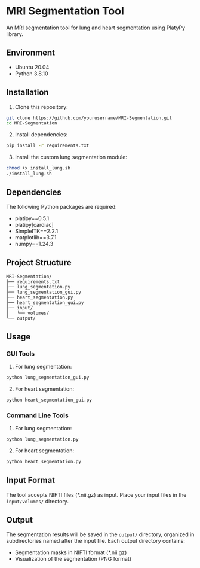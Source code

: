 # MRI Segmentation Tool

An MRI segmentation tool for lung and heart segmentation using PlatyPy library.

## Environment

- Ubuntu 20.04
- Python 3.8.10

## Installation

1. Clone this repository:
```bash
git clone https://github.com/yourusername/MRI-Segmentation.git
cd MRI-Segmentation
```

2. Install dependencies:
```bash
pip install -r requirements.txt
```

3. Install the custom lung segmentation module:
```bash
chmod +x install_lung.sh
./install_lung.sh
```

## Dependencies

The following Python packages are required:

- platipy==0.5.1
- platipy[cardiac]
- SimpleITK==2.2.1
- matplotlib==3.7.1
- numpy==1.24.3

## Project Structure

```
MRI-Segmentation/
├── requirements.txt
├── lung_segmentation.py
├── lung_segmentation_gui.py
├── heart_segmentation.py
├── heart_segmentation_gui.py
├── input/
│   └── volumes/
└── output/
```

## Usage

### GUI Tools

1. For lung segmentation:
```bash
python lung_segmentation_gui.py
```

2. For heart segmentation:
```bash
python heart_segmentation_gui.py
```

### Command Line Tools

1. For lung segmentation:
```bash
python lung_segmentation.py
```

2. For heart segmentation:
```bash
python heart_segmentation.py
```

## Input Format

The tool accepts NIFTI files (*.nii.gz) as input. Place your input files in the `input/volumes/` directory.

## Output

The segmentation results will be saved in the `output/` directory, organized in subdirectories named after the input file. Each output directory contains:
- Segmentation masks in NIFTI format (*.nii.gz)
- Visualization of the segmentation (PNG format)